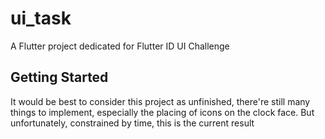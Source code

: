 # ui_task

A Flutter project dedicated for Flutter ID UI Challenge

## Getting Started

It would be best to consider this project as unfinished, there're still many things to implement, especially the placing of icons on the clock face. But unfortunately, constrained by time, this is the current result
